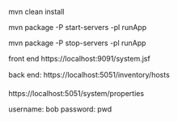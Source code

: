 mvn clean install

mvn package -P start-servers -pl runApp

mvn package -P stop-servers -pl runApp

front end
https://localhost:9091/system.jsf

back end:
https://localhost:5051/inventory/hosts

https://localhost:5051/system/properties


username: bob   password: pwd
